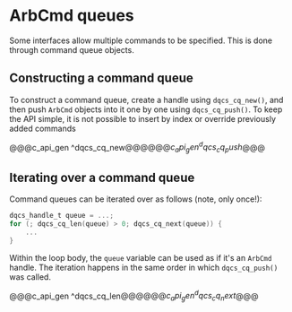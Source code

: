 # ArbCmd queues

Some interfaces allow multiple commands to be specified. This is done through
command queue objects.

## Constructing a command queue

To construct a command queue, create a handle using `dqcs_cq_new()`, and then
push `ArbCmd` objects into it one by one using `dqcs_cq_push()`. To keep the
API simple, it is not possible to insert by index or override previously added
commands

@@@c_api_gen ^dqcs_cq_new$@@@
@@@c_api_gen ^dqcs_cq_push$@@@

## Iterating over a command queue

Command queues can be iterated over as follows (note, only once!):

```C
dqcs_handle_t queue = ...;
for (; dqcs_cq_len(queue) > 0; dqcs_cq_next(queue)) {
    ...
}
```

Within the loop body, the `queue` variable can be used as if it's an `ArbCmd`
handle. The iteration happens in the same order in which `dqcs_cq_push()` was
called.

@@@c_api_gen ^dqcs_cq_len$@@@
@@@c_api_gen ^dqcs_cq_next$@@@
